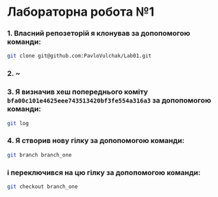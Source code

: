 # **Лабораторна робота №1**

### 1. Власний репозеторій я клонував за допопомогою команди:
```sh
git clone git@github.com:PavloVulchak/Lab01.git
``` 

### 2. ~

### 3. Я визначив хеш попереднього коміту `bfa00c101e4625eee743513420bf3fe554a316a3` за допопомогою команди:
```sh
git log
``` 

### 4. Я створив нову гілку за допопомогою команди:
```sh
git branch branch_one
``` 
### і переключився на цю гілку за допопомогою команди:
```sh
git checkout branch_one
``` 

